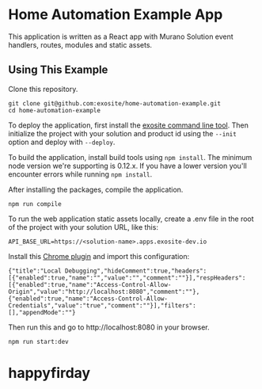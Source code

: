 Home Automation Example App
==================

This application is written as a React app with Murano Solution event handlers, routes, modules and static assets.


Using This Example
------------------

Clone this repository.

```
git clone git@github.com:exosite/home-automation-example.git
cd home-automation-example
```

To deploy the application, first install the [exosite command line tool](http://beta-docs.exosite.com/murano/exosite-cli/). Then initialize the project with your solution and product id using the `--init` option and deploy with `--deploy`.

To build the application, install build tools using `npm install`. The minimum node version we're supporting is 0.12.x.  If you have a lower version you'll encounter errors while running `npm install`.

After installing the packages, compile the application.

```
npm run compile
```

To run the web application static assets locally, create a .env file in the root of the project with your solution URL, like this:

```
API_BASE_URL=https://<solution-name>.apps.exosite-dev.io
```

Install this [Chrome plugin](https://chrome.google.com/webstore/detail/modheader/idgpnmonknjnojddfkpgkljpfnnfcklj/related?hl=en) and import this configuration:

```
{"title":"Local Debugging","hideComment":true,"headers":[{"enabled":true,"name":"","value":"","comment":""}],"respHeaders":[{"enabled":true,"name":"Access-Control-Allow-Origin","value":"http://localhost:8080","comment":""},{"enabled":true,"name":"Access-Control-Allow-Credentials","value":"true","comment":""}],"filters":[],"appendMode":""}
```

Then run this and go to http://localhost:8080 in your browser.

```
npm run start:dev
```
# happyfirday
